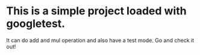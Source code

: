 # This is a simple project loaded with googletest.
It can do add and mul operation and also have a test mode.
Go and check it out!